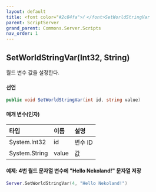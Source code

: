 ```yaml
---
layout: default
title: <font color="#2c84fa">𝑓 </font>SetWorldStringVar
parent: ScriptServer
grand_parent: Commons.Server.Scripts
nav_order: 1
---
```


<!-- 아래로 편집 -->


## SetWorldStringVar(Int32, String)
월드 변수 값을 설정한다.

#### 선언
```cs
public void SetWorldStringVar(int id, string value)
```

#### 매개 변수(인자)

|타입|이름|설명|
|:-|:-|:-|
|System.Int32|id|변수 ID|
|System.String|value|값|

#### 예제: 4번 월드 문자열 변수에 "Hello Nekoland!" 문자열 저장
```lua
Server.SetWorldStringVar(4, "Hello Nekoland!")
```
